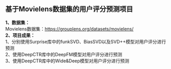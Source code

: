 ## 基于Movielens数据集的用户评分预测项目  
**1、数据集：**  
Movielens数据集：https://grouplens.org/datasets/movielens/  
**2、项目成果：**  
1、分别使用Surprise库中的funkSVD、BiasSVD以及SVD++模型对用户评分进行预测  
2、使用DeepCTR库中的DeepFM模型对用户评分进行预测  
3、使用DeepCTR库中的Wide&Deep模型对用户评分进行预测  
